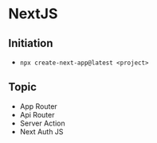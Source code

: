 # NextJS

## Initiation
- `npx create-next-app@latest <project>`

## Topic
- App Router
- Api Router
- Server Action
- Next Auth JS